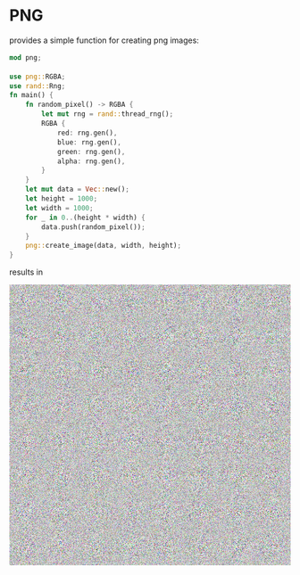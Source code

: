 # PNG

provides a simple function for creating png images:

```rust
mod png;

use png::RGBA;
use rand::Rng;
fn main() {
    fn random_pixel() -> RGBA {
        let mut rng = rand::thread_rng();
        RGBA {
            red: rng.gen(),
            blue: rng.gen(),
            green: rng.gen(),
            alpha: rng.gen(),
        }
    }
    let mut data = Vec::new();
    let height = 1000;
    let width = 1000;
    for _ in 0..(height * width) {
        data.push(random_pixel());
    }
    png::create_image(data, width, height);
}
```

results in

![image with random pixels](./images/random-image.png)
